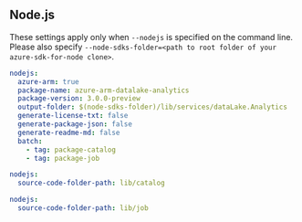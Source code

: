 ## Node.js

These settings apply only when `--nodejs` is specified on the command line.
Please also specify `--node-sdks-folder=<path to root folder of your azure-sdk-for-node clone>`.

``` yaml $(nodejs)
nodejs:
  azure-arm: true
  package-name: azure-arm-datalake-analytics
  package-version: 3.0.0-preview
  output-folder: $(node-sdks-folder)/lib/services/dataLake.Analytics
  generate-license-txt: false
  generate-package-json: false
  generate-readme-md: false
  batch:
    - tag: package-catalog
    - tag: package-job
```

``` yaml $(nodejs) && $(tag) == 'package-catalog'
nodejs:
  source-code-folder-path: lib/catalog
```

``` yaml $(nodejs) && $(tag) == 'package-job'
nodejs:
  source-code-folder-path: lib/job
```